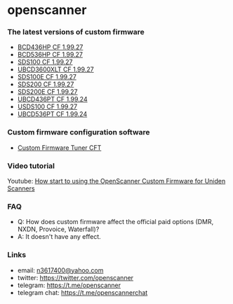 # openscanner

### The latest versions of custom firmware
- [BCD436HP CF 1.99.27](https://github.com/x27/openscanner/tree/main/uniden/bcd436hp/fw/mod)
- [BCD536HP CF 1.99.27](https://github.com/x27/openscanner/tree/main/uniden/bcd536hp/fw/mod)
- [SDS100 CF 1.99.27](https://github.com/x27/openscanner/tree/main/uniden/sds100/fw/mod)
- [UBCD3600XLT CF 1.99.27](https://github.com/x27/openscanner/tree/main/uniden/ubcd3600xlt/mod)
- [SDS100E CF 1.99.27](https://github.com/x27/openscanner/tree/main/uniden/sds100e/mod)
- [SDS200 CF 1.99.27](https://github.com/x27/openscanner/tree/main/uniden/sds200/mod)
- [SDS200E CF 1.99.27](https://github.com/x27/openscanner/tree/main/uniden/sds200e/mod)
- [UBCD436PT CF 1.99.24](https://github.com/x27/openscanner/tree/main/uniden/ubcd436pt/mod)
- [USDS100 CF 1.99.27](https://github.com/x27/openscanner/tree/main/uniden/usds100/mod)
- [UBCD536PT CF 1.99.24](https://github.com/x27/openscanner/tree/main/uniden/ubcd536pt/mod)

### Custom firmware configuration software
- [Custom Firmware Tuner CFT](https://github.com/x27/CFT)

### Video tutorial

Youtube: [How start to using the OpenScanner Custom Firmware for Uniden Scanners](https://www.youtube.com/watch?v=alfvpBevngc)

### FAQ

* Q: How does custom firmware affect the official paid options (DMR, NXDN, Provoice, Waterfall)?
* A: It doesn't have any effect.


### Links

- email: n3617400@yahoo.com
- twitter:  https://twitter.com/openscanner
- telegram: https://t.me/openscanner
- telegram chat: https://t.me/openscannerchat
